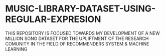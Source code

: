 # MUSIC-LIBRARY-DATASET-USING-REGULAR-EXPRESION

THIS REPOSITORY IS FOCUSED TOWARDS MY DEVELOPMENT OF A NEW MILLION SONG DATASET FOR 
THE UPLIFTMENT OF THE RESEARCH COMUNITY IN THE FIELD OF 
RECOMMENDERS SYSTEM & MACHINE LEARNING
